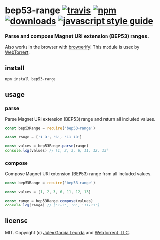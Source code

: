 # bep53-range [![travis][travis-image]][travis-url] [![npm][npm-image]][npm-url] [![downloads][downloads-image]][downloads-url] [![javascript style guide][standard-image]][standard-url]

[travis-image]: https://img.shields.io/travis/webtorrent/bep53-range/master.svg
[travis-url]: https://travis-ci.org/webtorrent/bep53-range
[npm-image]: https://img.shields.io/npm/v/bep53-range.svg
[npm-url]: https://npmjs.org/package/bep53-range
[downloads-image]: https://img.shields.io/npm/dm/bep53-range.svg
[downloads-url]: https://npmjs.org/package/bep53-range
[standard-image]: https://img.shields.io/badge/code_style-standard-brightgreen.svg
[standard-url]: https://standardjs.com

### Parse and compose Magnet URI extension (BEP53) ranges.

Also works in the browser with [browserify](http://browserify.org/)! This module is used by [WebTorrent](http://webtorrent.io).

## install

```
npm install bep53-range
```

## usage

### parse

Parse Magnet URI extension (BEP53) range and return all included values.

```js
const bep53Range = require('bep53-range')

const range = ['1-3', '6', '11-13']

const values = bep53Range.parse(range)
console.log(values) // [1, 2, 3, 6, 11, 12, 13]

```

### compose

Compose Magnet URI extension (BEP53) range from all included values.

```js
const bep53Range = require('bep53-range')

const values = [1, 2, 3, 6, 11, 12, 13]

const range = bep53Range.compose(values)
console.log(range) // ['1-3', '6', '11-13']
```

## license

MIT. Copyright (c) [Julen Garcia Leunda](https://github.com/hicom150) and [WebTorrent, LLC](https://webtorrent.io).
